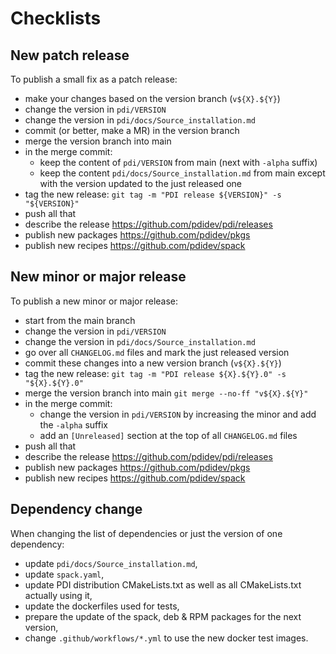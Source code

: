 # Checklists

## New patch release

To publish a small fix as a patch release:
* make your changes based on the version branch (`v${X}.${Y}`)
* change the version in `pdi/VERSION`
* change the version in `pdi/docs/Source_installation.md`
* commit (or better, make a MR) in the version branch
* merge the version branch into main
* in the merge commit:
  - keep the content of `pdi/VERSION` from main (next with `-alpha` suffix)
  - keep the content `pdi/docs/Source_installation.md` from main except
    with the version updated to the just released one
* tag the new release: `git tag -m "PDI release ${VERSION}" -s "${VERSION}"`
* push all that
* describe the release https://github.com/pdidev/pdi/releases
* publish new packages https://github.com/pdidev/pkgs
* publish new recipes  https://github.com/pdidev/spack

## New minor or major release

To publish a new minor or major release:
* start from the main branch
* change the version in `pdi/VERSION`
* change the version in `pdi/docs/Source_installation.md`
* go over all `CHANGELOG.md` files and mark the just released version
* commit these changes into a new version branch (`v${X}.${Y}`)
* tag the new release: `git tag -m "PDI release ${X}.${Y}.0" -s "${X}.${Y}.0"`
* merge the version branch into main `git merge --no-ff "v${X}.${Y}"`
* in the merge commit:
  - change the version in `pdi/VERSION` by increasing the minor and add the
    `-alpha` suffix
  - add an `[Unreleased]` section at the top of all `CHANGELOG.md` files
* push all that
* describe the release https://github.com/pdidev/pdi/releases
* publish new packages https://github.com/pdidev/pkgs
* publish new recipes  https://github.com/pdidev/spack

## Dependency change

When changing the list of dependencies or just the version of one dependency:
* update `pdi/docs/Source_installation.md`,
* update `spack.yaml`,
* update PDI distribution CMakeLists.txt as well as all CMakeLists.txt actually using it,
* update the dockerfiles used for tests,
* prepare the update of the spack, deb & RPM packages for the next version,
* change `.github/workflows/*.yml` to use the new docker test images.
